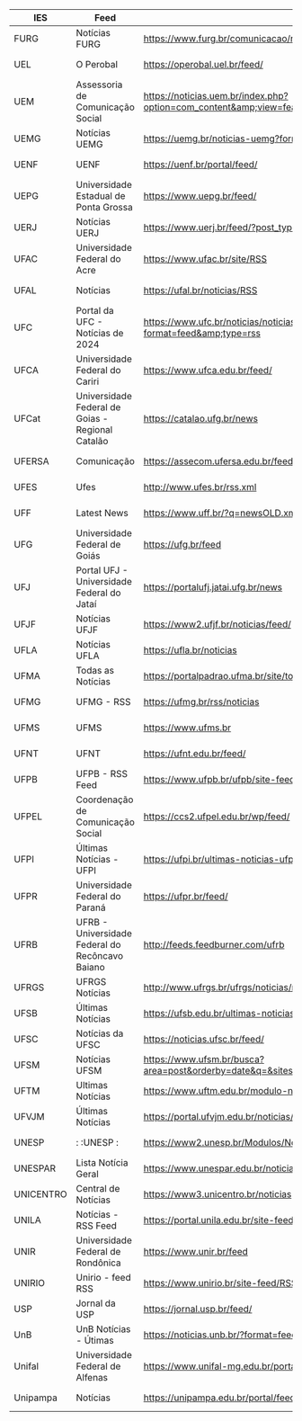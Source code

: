 |IES|Feed|URL|Funcional|Verificado|
|-|-|-|-|-|
|FURG|Notícias FURG|https://www.furg.br/comunicacao/noticias?format=feed&amp;type=rss|S|2024-01-20|
|UEL|O Perobal|https://operobal.uel.br/feed/|S|2024-01-20|
|UEM|Assessoria de Comunicação Social|https://noticias.uem.br/index.php?option=com_content&amp;view=featured&amp;format=feed&amp;type=rss|S|2024-01-20|
|UEMG|Notícias UEMG|https://uemg.br/noticias-uemg?format=feed&type=rss|S|2024-01-20|
|UENF|UENF|https://uenf.br/portal/feed/|S|2024-01-20|
|UEPG|Universidade Estadual de Ponta Grossa|https://www.uepg.br/feed/|S|2024-01-20|
|UERJ|Notícias UERJ|https://www.uerj.br/feed/?post_type=noticia|S|2024-01-20|
|UFAC|Universidade Federal do Acre|	https://www.ufac.br/site/RSS|S|2024-01-20|
|UFAL|Notícias|https://ufal.br/noticias/RSS|S|2024-01-20|
|UFC|Portal da UFC - Notícias de 2024|https://www.ufc.br/noticias/noticias-de-2023?format=feed&amp;type=rss|S|2024-01-20|
|UFCA|Universidade Federal do Cariri|https://www.ufca.edu.br/feed/|S|2024-01-20|
|UFCat|Universidade Federal de Goias - Regional Catalão|https://catalao.ufg.br/news|S|2024-01-20|
|UFERSA|Comunicação|https://assecom.ufersa.edu.br/feed/|S|2024-01-20|
|UFES|Ufes|http://www.ufes.br/rss.xml|S|2024-01-20|
|UFF|Latest News|https://www.uff.br/?q=newsOLD.xml|S|2024-01-20|
|UFG|Universidade Federal de Goiás|https://ufg.br/feed|S|2024-01-20|
|UFJ|Portal UFJ - Universidade Federal do Jataí|https://portalufj.jatai.ufg.br/news|S|2024-01-20|
|UFJF|Notícias UFJF|https://www2.ufjf.br/noticias/feed/|S|2024-01-20|
|UFLA|Notícias UFLA|https://ufla.br/noticias|S|2024-01-20|
|UFMA|Todas as Notícias|https://portalpadrao.ufma.br/site/todas-as-noticias/atom.xml|S|2024-01-20|
|UFMG|UFMG - RSS|https://ufmg.br/rss/noticias|S|2024-01-20|
|UFMS|UFMS|https://www.ufms.br|S|2024-01-20|
|UFNT|UFNT|https://ufnt.edu.br/feed/|S|2024-01-20|
|UFPB|UFPB - RSS Feed|https://www.ufpb.br/ufpb/site-feed/RSS|S|2024-01-20|
|UFPEL|Coordenação de Comunicação Social|https://ccs2.ufpel.edu.br/wp/feed/|S|2024-01-20|
|UFPI|Últimas Notícias - UFPI|https://ufpi.br/ultimas-noticias-ufpi?format=feed&amp;type=rss|S|2024-01-20|
|UFPR|Universidade Federal do Paraná|https://ufpr.br/feed/|S|2023-01-20|
|UFRB|UFRB - Universidade Federal do Recôncavo Baiano|http://feeds.feedburner.com/ufrb|S|2024-01-20|
|UFRGS|UFRGS Notícias|http://www.ufrgs.br/ufrgs/noticias/noticias/RSS|S|2024-01-20|
|UFSB|Últimas Notícias|https://ufsb.edu.br/ultimas-noticias?format=feed&amp;type=rss|S|2024-01-20|
|UFSC|Notícias da UFSC|https://noticias.ufsc.br/feed/|S|2023-01-20|
|UFSM|Notícias UFSM|https://www.ufsm.br/busca?area=post&orderby=date&q=&sites%5B0%5D=1&rss=true|S|2024-01-20|
|UFTM|Ultimas Notícias|https://www.uftm.edu.br/modulo-noticias?format=feed&type=rss|S|2024-01-20|
|UFVJM|Últimas Notícias|https://portal.ufvjm.edu.br/noticias/ultimas-noticias/RSS|S|2024-01-20|
|UNESP|: :UNESP :|https://www2.unesp.br/Modulos/Noticias/rss.php|S|2024-01-20|
|UNESPAR|Lista Notícia Geral|https://www.unespar.edu.br/noticias/lista-noticia-geral/RSS|S|2024-01-20|
|UNICENTRO|Central de Notícias|https://www3.unicentro.br/noticias|S|2024-01-20|
|UNILA|Notícias - RSS Feed|https://portal.unila.edu.br/site-feed/RSS?set_language=pt-br|S|2024-01-20|
|UNIR|Universidade Federal de Rondônica|https://www.unir.br/feed|S|2024-01-20|
|UNIRIO|Unirio - feed RSS|https://www.unirio.br/site-feed/RSS|S|2024-01-20|
|USP|Jornal da USP|https://jornal.usp.br/feed/|S|2024-01-20|
|UnB|UnB Notícias - Útimas|https://noticias.unb.br/?format=feed&amp;type=rss|S|2024-01-20|
|Unifal|Universidade Federal de Alfenas|https://www.unifal-mg.edu.br/portal/feed/|S|2024-01-20|
|Unipampa|Notícias|https://unipampa.edu.br/portal/feed-noticias|S|2024-01-20|
